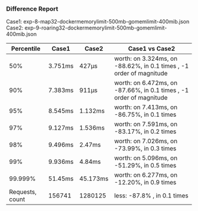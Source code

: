 ### Difference Report
Case1: exp-8-map32-dockermemorylimit-500mb-gomemlimit-400mib.json
Case2: exp-9-roaring32-dockermemorylimit-500mb-gomemlimit-400mib.json

|Percentile|Case1|Case2|Case1 vs Case2|
|---|---|---|---|
|50%|3.751ms|427µs|worth: on 3.324ms, on -88.62%, in 0.1 times , -1 order of magnitude|
|90%|7.383ms|911µs|worth: on 6.472ms, on -87.66%, in 0.1 times , -1 order of magnitude|
|95%|8.545ms|1.132ms|worth: on 7.413ms, on -86.75%, in 0.1 times |
|97%|9.127ms|1.536ms|worth: on 7.591ms, on -83.17%, in 0.2 times |
|98%|9.496ms|2.47ms|worth: on 7.026ms, on -73.99%, in 0.3 times |
|99%|9.936ms|4.84ms|worth: on 5.096ms, on -51.29%, in 0.5 times |
|99.999%|51.45ms|45.173ms|worth: on 6.277ms, on -12.20%, in 0.9 times |
|Requests, count|156741|1280125|less: -87.8% , in 0.1 times |
